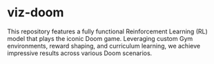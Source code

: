 # viz-doom
This repository features a fully functional Reinforcement Learning (RL) model that plays the iconic Doom game. Leveraging custom Gym environments, reward shaping, and curriculum learning, we achieve impressive results across various Doom scenarios.
